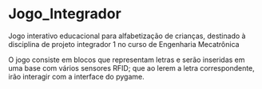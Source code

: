 # Jogo_Integrador
Jogo interativo educacional para alfabetização de crianças, destinado à disciplina de projeto integrador 1 no curso de Engenharia Mecatrônica

O jogo consiste em blocos que representam letras e serão inseridas em uma base com vários sensores RFID; que ao lerem a letra correspondente, irão interagir com a interface do pygame.
